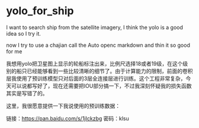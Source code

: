 # yolo_for_ship

I want to search ship from the satellite imagery, I think the yolo is a good idea so I try it.

now I try to use a chajian call the Auto openc markdown and thin it so good for me

我想用yolo把卫星图上显示的轮船标注出来，比例尺选择18或者19级，在这个级别的船只已经能够看到一些比较清晰的细节了。由于计算能力的限制，前面的卷积层我使用了预训练模型只对后面的3层全连接层进行训练。这个工程非常复杂，今天可以说都写好了，现在还需要把IOU部分搞一下，不过我深刻怀疑我的损失函数其实是写错了的。

这里，我很愿意提供一下我说使用的预训练数据：

链接：https://pan.baidu.com/s/1jIckzbg 密码：klsu
